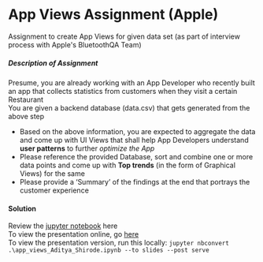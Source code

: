 # App Views Assignment (Apple)
Assignment to create App Views for given data set (as part of interview process with Apple's BluetoothQA Team)  

##### Description of Assignment
Presume, you are already working with an App Developer who recently built an app that collects statistics from customers when they visit a certain Restaurant  
You are given a backend database (data.csv) that gets generated from the above step  

- Based on the above information, you are expected to aggregate the data and come up with UI Views that shall help App Developers understand **user patterns** to further *optimize the App*  
- Please reference the provided Database, sort and combine one or more data points and come up with **Top trends** (in the form of Graphical Views) for the same 
- Please provide a ‘Summary’ of the findings at the end that portrays the customer experience


#### Solution
Review the [jupyter notebook](https://github.com/avshirod/apple_app_views_assignment/blob/master/app_views_Aditya_Shirode.ipynb) here  
To view the presentation online, go [here](https://avshirod.github.io/apple_app_views_assignment/)  
To view the presentation version, run this locally: `jupyter nbconvert .\app_views_Aditya_Shirode.ipynb --to slides --post serve`
